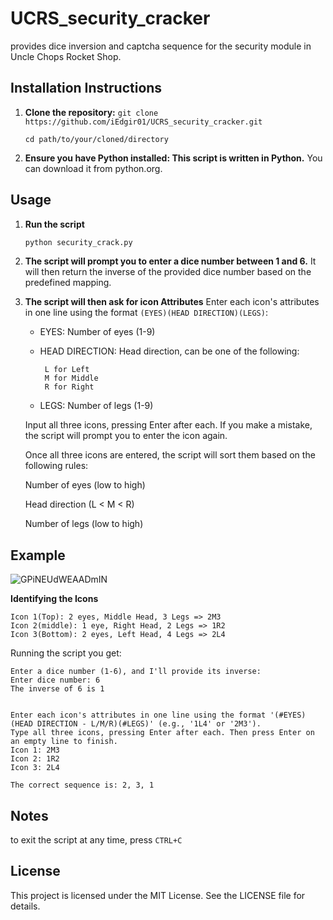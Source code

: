 # UCRS_security_cracker
provides dice inversion and captcha sequence for the security module in Uncle Chops Rocket Shop.

## Installation Instructions

1. **Clone the repository:**
   ``git clone https://github.com/iEdgir01/UCRS_security_cracker.git``
   
   ``cd path/to/your/cloned/directory``
3. **Ensure you have Python installed: This script is written in Python.**
    You can download it from python.org.

## Usage

1. **Run the script**
    ```bash
    python security_crack.py
    ```
2. **The script will prompt you to enter a dice number between 1 and 6.** 
    It will then return the inverse of the provided dice number based on the predefined mapping.
3. **The script will then ask for icon Attributes**
    Enter each icon's attributes in one line using the format ``(EYES)(HEAD DIRECTION)(LEGS)``:

    - EYES: Number of eyes (1-9)

    - HEAD DIRECTION: Head direction, can be one of the following:
         ```
          L for Left
          M for Middle
          R for Right
         ```

   -  LEGS: Number of legs (1-9)

    Input all three icons, pressing Enter after each. If you make a mistake, the script will prompt you to enter the icon again.

    Once all three icons are entered, the script will sort them based on the following rules:

    Number of eyes (low to high)

    Head direction (L < M < R)

    Number of legs (low to high)

## Example

![GPiNEUdWEAADmIN](https://github.com/user-attachments/assets/34a3d1f9-5521-4ea0-aca2-bbbb54079c6c)

**Identifying the Icons**
```
Icon 1(Top): 2 eyes, Middle Head, 3 Legs => 2M3
Icon 2(middle): 1 eye, Right Head, 2 Legs => 1R2
Icon 3(Bottom): 2 eyes, Left Head, 4 Legs => 2L4
```
Running the script you get: 
```
Enter a dice number (1-6), and I'll provide its inverse:
Enter dice number: 6
The inverse of 6 is 1


Enter each icon's attributes in one line using the format '(#EYES)(HEAD DIRECTION - L/M/R)(#LEGS)' (e.g., '1L4' or '2M3').
Type all three icons, pressing Enter after each. Then press Enter on an empty line to finish.
Icon 1: 2M3
Icon 2: 1R2
Icon 3: 2L4

The correct sequence is: 2, 3, 1
```
## Notes
to exit the script at any time, press ``CTRL+C``

## License
This project is licensed under the MIT License. See the LICENSE file for details.



